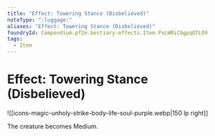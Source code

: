 ```yaml
---
title: "Effect: Towering Stance (Disbelieved)"
noteType: ":luggage:"
aliases: "Effect: Towering Stance (Disbelieved)"
foundryId: Compendium.pf2e.bestiary-effects.Item.PxLWRiCbgpqOTLO9
tags:
  - Item
---
```


# Effect: Towering Stance (Disbelieved)
![[icons-magic-unholy-strike-body-life-soul-purple.webp|150 lp right]]

The creature becomes Medium.
